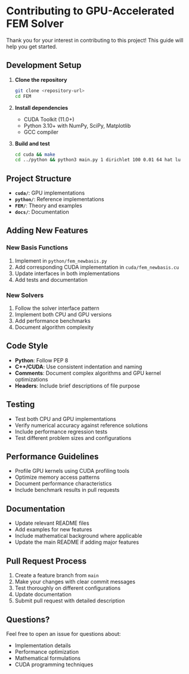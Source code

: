 # Contributing to GPU-Accelerated FEM Solver

Thank you for your interest in contributing to this project! This guide will help you get started.

## Development Setup

1. **Clone the repository**
   ```bash
   git clone <repository-url>
   cd FEM
   ```

2. **Install dependencies**
   - CUDA Toolkit (11.0+)
   - Python 3.10+ with NumPy, SciPy, Matplotlib
   - GCC compiler

3. **Build and test**
   ```bash
   cd cuda && make
   cd ../python && python3 main.py 1 dirichlet 100 0.01 64 hat lu
   ```

## Project Structure

- **`cuda/`**: GPU implementations
- **`python/`**: Reference implementations
- **`FEM/`**: Theory and examples
- **`docs/`**: Documentation

## Adding New Features

### New Basis Functions
1. Implement in `python/fem_newbasis.py`
2. Add corresponding CUDA implementation in `cuda/fem_newbasis.cu`
3. Update interfaces in both implementations
4. Add tests and documentation

### New Solvers
1. Follow the solver interface pattern
2. Implement both CPU and GPU versions
3. Add performance benchmarks
4. Document algorithm complexity

## Code Style

- **Python**: Follow PEP 8
- **C++/CUDA**: Use consistent indentation and naming
- **Comments**: Document complex algorithms and GPU kernel optimizations
- **Headers**: Include brief descriptions of file purpose

## Testing

- Test both CPU and GPU implementations
- Verify numerical accuracy against reference solutions
- Include performance regression tests
- Test different problem sizes and configurations

## Performance Guidelines

- Profile GPU kernels using CUDA profiling tools
- Optimize memory access patterns
- Document performance characteristics
- Include benchmark results in pull requests

## Documentation

- Update relevant README files
- Add examples for new features
- Include mathematical background where applicable
- Update the main README if adding major features

## Pull Request Process

1. Create a feature branch from `main`
2. Make your changes with clear commit messages
3. Test thoroughly on different configurations
4. Update documentation
5. Submit pull request with detailed description

## Questions?

Feel free to open an issue for questions about:
- Implementation details
- Performance optimization
- Mathematical formulations
- CUDA programming techniques
